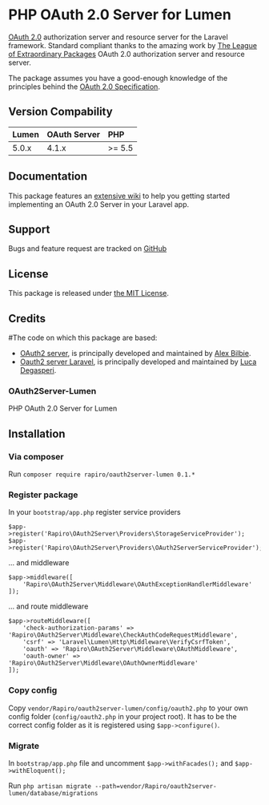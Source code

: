 # PHP OAuth 2.0 Server for Lumen

[OAuth 2.0](http://tools.ietf.org/wg/oauth/draft-ietf-oauth-v2/) authorization server and resource server for the Laravel framework. 
Standard compliant thanks to the amazing work by [The League of Extraordinary Packages](http://www.thephpleague.com) OAuth 2.0 authorization server and resource server.

The package assumes you have a good-enough knowledge of the principles behind the [OAuth 2.0 Specification](http://tools.ietf.org/html/rfc6749).

## Version Compability

 Lumen    | OAuth Server | PHP
:---------|:-------------|:----
 5.0.x    | 4.1.x        |>= 5.5

## Documentation

This package features an [extensive wiki](https://github.com/amaroRafael/WebAPIOAuth2/wiki) to help you getting started implementing an OAuth 2.0 Server in your Laravel app.

## Support

Bugs and feature request are tracked on [GitHub](https://github.com/amaroRafael/WebAPIOAuth2/issues)

## License

This package is released under [the MIT License](LICENSE).

## Credits

#The code on which this package are based:

 - [OAuth2 server](https://github.com/php-loep/oauth2-server/), is principally developed and maintained by [Alex Bilbie](https://twitter.com/alexbilbie).
 - [Oauth2 server Laravel](https://github.com/lucadegasperi/oauth2-server-laravel), is principally developed and maintained by [Luca Degasperi](http://www.lucadegasperi.com).

### OAuth2Server-Lumen

PHP OAuth 2.0 Server for Lumen

## Installation

### Via composer

Run ```composer require rapiro/oauth2server-lumen 0.1.*```

### Register package

In your ```bootstrap/app.php``` register service providers

```
$app->register('Rapiro\OAuth2Server\Providers\StorageServiceProvider');
$app->register('Rapiro\OAuth2Server\Providers\OAuth2ServerServiceProvider');
```

... and middleware

```
$app->middleware([
    'Rapiro\OAuth2Server\Middleware\OAuthExceptionHandlerMiddleware'
]);
```

... and route middleware

```
$app->routeMiddleware([
    'check-authorization-params' => 'Rapiro\OAuth2Server\Middleware\CheckAuthCodeRequestMiddleware',
    'csrf' => 'Laravel\Lumen\Http\Middleware\VerifyCsrfToken',
    'oauth' => 'Rapiro\OAuth2Server\Middleware\OAuthMiddleware',
    'oauth-owner' => 'Rapiro\OAuth2Server\Middleware\OAuthOwnerMiddleware'
]);
```

### Copy config

Copy ```vendor/Rapiro/oauth2server-lumen/config/oauth2.php``` to your own config folder (```config/oauth2.php``` in your project root). It has to be the correct config folder as it is registered using ```$app->configure()```.

### Migrate

In ```bootstrap/app.php``` file and uncomment ```$app->withFacades();``` and ```$app->withEloquent();```

Run ```php artisan migrate --path=vendor/Rapiro/oauth2server-lumen/database/migrations```
